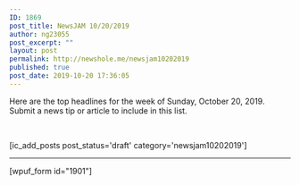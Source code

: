```yaml
---
ID: 1869
post_title: NewsJAM 10/20/2019
author: ng23055
post_excerpt: ""
layout: post
permalink: http://newshole.me/newsjam10202019
published: true
post_date: 2019-10-20 17:36:05
---
```

Here are the top headlines for the week of Sunday, October 20, 2019. Submit a news tip or article to include in this list.

&nbsp;
<div class="dmb_field dmb_tab_content">[ic_add_posts post_status='draft' category='newsjam10202019']</div>
<div class="dmb_clearfix"></div>
<div class="dmb_edit_tab_content dmb_small_button_primary"></div>

<hr />

[wpuf_form id="1901"]